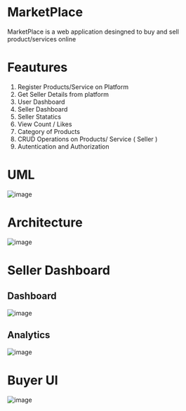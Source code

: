 # MarketPlace
MarketPlace is a web application desingned to buy and sell product/services online

# Feautures
1. Register Products/Service on Platform
2. Get Seller Details from platform
3. User Dashboard
4. Seller Dashboard
5. Seller Statatics
6. View Count / Likes
7. Category of Products
8. CRUD Operations on Products/ Service ( Seller )
9. Autentication and Authorization

# UML
![image](https://github.com/pavanvattikala/MarketPlace/assets/88368215/0f2d8883-d64d-4ece-8daa-f4817edb4653)


# Architecture 
![image](https://github.com/pavanvattikala/MarketPlace/assets/88368215/e8bcf6da-ee32-45a4-913c-d5e08bcff85a)


# Seller Dashboard

## Dashboard
![image](https://github.com/pavanvattikala/MarketPlace/assets/88368215/494d5437-5ec8-4fe4-af87-5889d1d277b2)

## Analytics

![image](https://github.com/pavanvattikala/MarketPlace/assets/88368215/afa1a317-b6cb-418c-a105-9ec1ce4f6e30)



# Buyer UI
![image](https://github.com/pavanvattikala/MarketPlace/assets/88368215/69889f58-d282-4a34-8588-fe1e17d06323)




